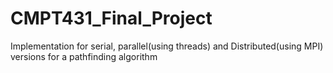 # CMPT431_Final_Project
Implementation for serial, parallel(using threads) and Distributed(using MPI) versions for a pathfinding algorithm
